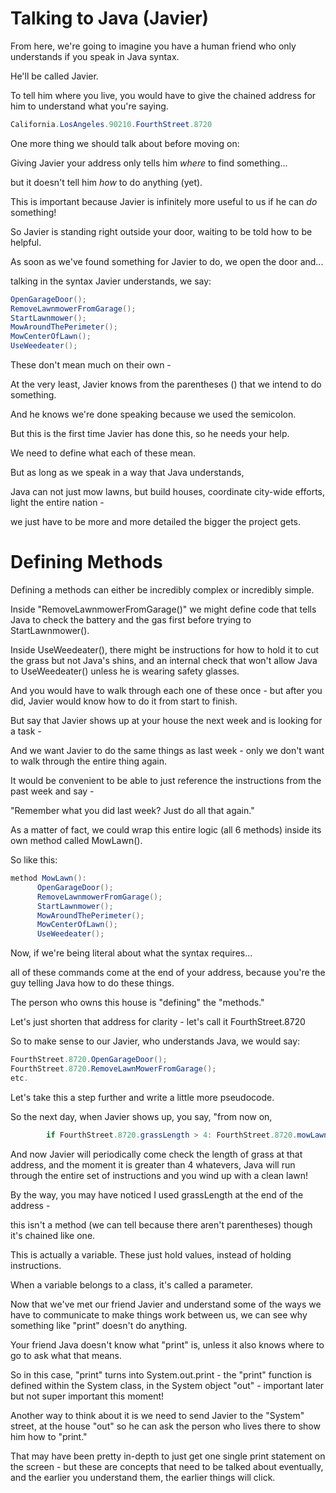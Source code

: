# Talking to Java (Javier)

From here, we're going to imagine you have a human friend who only understands if you speak in Java syntax.

He'll be called Javier.

To tell him where you live, you would have to give the chained address for him to understand what you're saying.


```java
California.LosAngeles.90210.FourthStreet.8720
```

One more thing we should talk about before moving on:

Giving Javier your address only tells him *where* to find something...

but it doesn't tell him *how* to do anything (yet).

This is important because Javier is infinitely more useful to us if he can *do* something!

So Javier is standing right outside your door, waiting to be told how to be helpful.

As soon as we've found something for Javier to do, we open the door and...

talking in the syntax Javier understands, we say:

```java
OpenGarageDoor();
RemoveLawnmowerFromGarage();
StartLawnmower();
MowAroundThePerimeter();
MowCenterOfLawn();
UseWeedeater();
```

These don't mean much on their own - 

At the very least, Javier knows from the parentheses () that we intend to do something.

And he knows we're done speaking because we used the semicolon.

But this is the first time Javier has done this, so he needs your help.

We need to define what each of these mean.

But as long as we speak in a way that Java understands,

Java can not just mow lawns, but build houses, coordinate city-wide efforts, light the entire nation -

we just have to be more and more detailed the bigger the project gets.

# Defining Methods

Defining a methods can either be incredibly complex or incredibly simple.

Inside "RemoveLawnmowerFromGarage()" we might define code that tells Java to check the battery and the gas first before trying to StartLawnmower().

Inside UseWeedeater(), there might be instructions for how to hold it to cut the grass but not Java's shins, and an internal check that won't allow Java to UseWeedeater() unless he is wearing safety glasses.

And you would have to walk through each one of these once - but after you did, Javier would know how to do it from start to finish.

But say that Javier shows up at your house the next week and is looking for a task -

And we want Javier to do the same things as last week - only we don't want to walk through the entire thing again.

It would be convenient to be able to just reference the instructions from the past week and say -

"Remember what you did last week? Just do all that again."

As a matter of fact, we could wrap this entire logic (all 6 methods) inside its own method called MowLawn().

So like this:

```java
method MowLawn():
      OpenGarageDoor();
      RemoveLawnmowerFromGarage();
      StartLawnmower();
      MowAroundThePerimeter();
      MowCenterOfLawn();
      UseWeedeater();
```


Now, if we're being literal about what the syntax requires...

all of these commands come at the end of your address, because you're the guy telling Java how to do these things. 

The person who owns this house is "defining" the "methods."

Let's just shorten that address for clarity - let's call it FourthStreet.8720

So to make sense to our Javier, who understands Java, we would say:

```java
FourthStreet.8720.OpenGarageDoor();
FourthStreet.8720.RemoveLawnMowerFromGarage();
etc.
```
Let's take this a step further and write a little more pseudocode.

  So the next day, when Javier shows up, you say, "from now on,

```java
        if FourthStreet.8720.grassLength > 4: FourthStreet.8720.mowLawn();"
```

  And now Javier will periodically come check the length of grass at that address, and the moment it is greater than
  4 whatevers, Java will run through the entire set of instructions and you wind up with a clean lawn!

  By the way, you may have noticed I used grassLength at the end of the address -

  this isn't a method (we can tell because there aren't parentheses) though it's chained like one.

  This is actually a variable. These just hold values, instead of holding instructions.

  When a variable belongs to a class, it's called a parameter.

Now that we've met our friend Javier and understand some of the ways we have to communicate to make things work between us,
  we can see why something like "print" doesn't do anything.

Your friend Java doesn't know what "print" is, unless it also knows where to go to ask what that means.

So in this case, "print" turns into System.out.print - the "print" function is defined within the System class, in the
  System object "out" - important later but not super important this moment!

Another way to think about it is we need to send Javier to the "System" street, at the house "out" so he can ask
the person who lives there to show him how to "print."

  That may have been pretty in-depth to just get one single print statement on the screen -
  but these are concepts that need to be talked about eventually, and the earlier you understand them,
  the earlier things will click.
